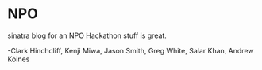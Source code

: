 NPO
===

sinatra blog for an NPO
Hackathon stuff is great.

-Clark Hinchcliff, Kenji Miwa, Jason Smith, Greg White, Salar Khan, Andrew Koines
